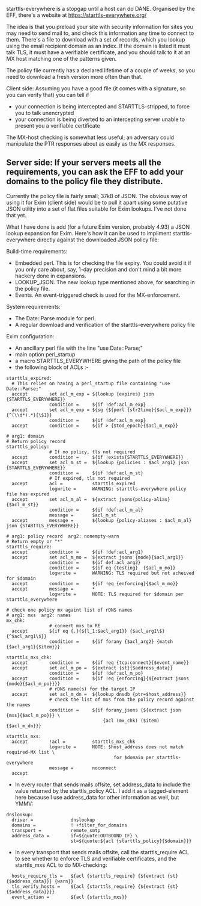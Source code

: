 starttls-everywhere is a stopgap until a host can do DANE.  Organised by the EFF, there's a website at https://starttls-everywhere.org/

The idea is that you preload your site with security information for sites you may need to send mail to, and check this information any time to connect to them.  There's a file to download with a set of records, which you lookup using the email recipient domain as an index.  If the domain is listed it must talk TLS, it must have a verifiable certificate, and you should talk to it at an MX host matching one of the patterns given.

The policy file currently has a declared lifetime of a couple of weeks, so you need to download a fresh version more often than that.

Client side:
Assuming you have a good file (it comes with a signature, so you can verify that) you can tell if
- your connection is being intercepted and STARTTLS-stripped, to force you to talk unencrypted
- your connection is being diverted to an intercepting server unable to present you a verifiable certificate

The MX-host checking is somewhat less useful; an adversary could manipulate the PTR responses about as easily as the MX responses.

Server side:
If your servers meets all the requirements, you can ask the EFF to add your domains to the policy file they distribute.
---
Currently the policy file is fairly small; 37kB of JSON.  The obvious way of using it for Exim (client side) would be to pull it apart
using some putative JSON utility into a set of flat files suitable for Exim lookups.  I've not done that yet.

What I have done is add (for a future Exim version, probably 4.93) a JSON lookup expansion for Exim.  Here's how it can be used to impliment starttls-everywhere directly against the downloaded JSON policy file:

Build-time requirements:
- Embedded perl.  This is for checking the file expiry.  You could avoid it if you only care about, say, 1-day precision and don't mind a bit more hackery done in expansions.
- LOOKUP_JSON.  The new lookup type mentioned above, for searching in the policy file.
- Events.  An event-triggered check is used for the MX-enforcement.

System requirements:
- The Date::Parse module for perl.
- A regular download and verification of the starttls-everywhere policy file

Exim configuration:
- An ancillary perl file with the line "use Date::Parse;"
- main option perl_startup
- a macro STARTTLS_EVERYWHERE giving the path of the policy file
- the following block of ACLs :-
~~~
starttls_expired:
  # This relies on having a perl_startup file containing "use Date::Parse;"
  accept        set acl_m_exp = ${lookup {expires} json {STARTTLS_EVERYWHERE}}
                condition =     ${if !def:acl_m_exp}
  accept        set acl_m_exp = ${sg {${perl {str2time}{$acl_m_exp}}} {^(\\d*).*}{\$1}}
                condition =     ${if !def:acl_m_exp}
  accept        condition =     ${if > {$tod_epoch}{$acl_m_exp}}

# arg1: domain
# Return policy record
starttls_policy:
                # If no policy, tls not required
  accept        condition =     ${if !exists{STARTTLS_EVERYWHERE}}
  accept        set acl_m_st =  ${lookup {policies : $acl_arg1} json {STARTTLS_EVERYWHERE}}
                condition =     ${if !def:acl_m_st}
                # If expired, tls not required
  accept        acl =           starttls_expired
                logwrite =      WARNING: starttls-everywhere policy file has expired
  accept        set acl_m_al =  ${extract jsons{policy-alias}{$acl_m_st}}
                condition =     ${if !def:acl_m_al}
                message =       $acl_m_st
  accept        message =       ${lookup {policy-aliases : $acl_m_al} json {STARTTLS_EVERYWHERE}}

# arg1: policy record  arg2: nonempty-warn
# Return empty or "*"
starttls_require:
  accept        condition =     ${if !def:acl_arg1}
  accept        set acl_m_mo =  ${extract jsons {mode}{$acl_arg1}}
                condition =     ${if def:acl_arg2}
                condition =     ${if eq {testing}  {$acl_m_mo}}
                logwrite =      WARNING: TLS required but not acheived for $domain
  accept        condition =     ${if !eq {enforcing}{$acl_m_mo}}
  accept        message =       *
                logwrite =      NOTE: TLS required for $domain per starttls_everywhere

# check one policy mx againt list of rDNS names
# arg1: mxs  arg2: names
mx_chk:
                # convert mxs to RE
  accept        ${if eq {.}{${l_1:$acl_arg1}} {$acl_arg1\$}{^$acl_arg1\$}}
                condition =     ${if forany {$acl_arg2} {match {$acl_arg1}{$item}}}

starttls_mxs_chk:
  accept        condition =     ${if !eq {tcp:connect}{$event_name}}
  accept        set acl_m_po =  ${extract {st}{$address_data}}
                condition =     ${if !def:acl_m_po}
  accept        condition =     ${if !eq {enforcing}{${extract jsons {mode}{$acl_m_po}}}}
                # rDNS name(s) for the target IP
  accept        set acl_m_dn =  ${lookup dnsdb {ptr=$host_address}}
                # check the list of mxs from the policy record against the names
                condition =     ${if forany_jsons {${extract json {mxs}{$acl_m_po}}} \
                                    {acl (mx_chk) ($item) {$acl_m_dn}}}

starttls_mxs:
  accept        !acl =          starttls_mxs_chk
                logwrite =      NOTE: $host_address does not match required-MX list \
                                        for $domain per starttls-everywhere
                message =       noconnect
  accept
~~~
- In every router that sends mails offsite, set address_data to include the value returned by the starttls_policy ACL. I add it as a tagged-element here because I use address_data for other information as well, but YMMV:
~~~
dnslookup:
  driver =              dnslookup
  domains =             ! +filter_for_domains
  transport =           remote_smtp
  address_data =        if=${quote:OUTBOUND_IF} \
                        st=${quote:${acl {starttls_policy}{$domain}}}
~~~
- In every transport that sends mails offsite, call the starttls_require ACL to see whether to enforce TLS and verifiable certificates, and the starttls_mxs ACL to do MX-checking:
~~~
  hosts_require_tls =   ${acl {starttls_require} {${extract {st}{$address_data}}} {warn}}
  tls_verify_hosts =    ${acl {starttls_require} {${extract {st}{$address_data}}}}
  event_action =        ${acl {starttls_mxs}}
~~~
